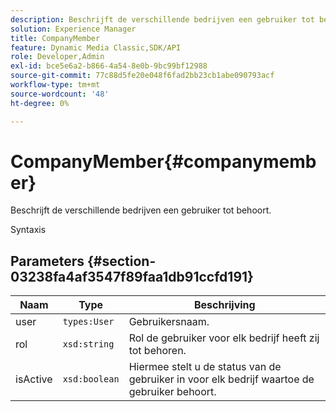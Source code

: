 ```yaml
---
description: Beschrijft de verschillende bedrijven een gebruiker tot behoort.
solution: Experience Manager
title: CompanyMember
feature: Dynamic Media Classic,SDK/API
role: Developer,Admin
exl-id: bce5e6a2-b866-4a54-8e0b-9bc99bf12988
source-git-commit: 77c88d5fe20e048f6fad2bb23cb1abe090793acf
workflow-type: tm+mt
source-wordcount: '48'
ht-degree: 0%

---
```


# CompanyMember{#companymember}

Beschrijft de verschillende bedrijven een gebruiker tot behoort.

Syntaxis

## Parameters {#section-03238fa4af3547f89faa1db91ccfd191}

| Naam | Type | Beschrijving |
|---|---|---|
| user | `types:User` | Gebruikersnaam. |
| rol | `xsd:string` | Rol de gebruiker voor elk bedrijf heeft zij tot behoren. |
| isActive | `xsd:boolean` | Hiermee stelt u de status van de gebruiker in voor elk bedrijf waartoe de gebruiker behoort. |
